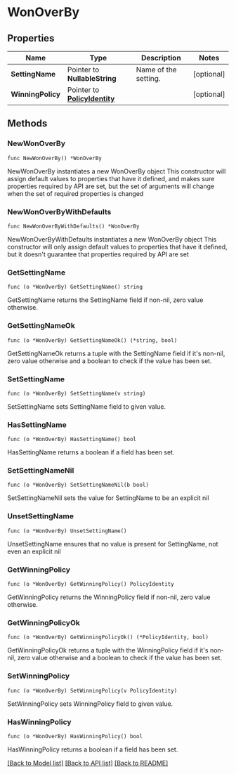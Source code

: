 # WonOverBy

## Properties

Name | Type | Description | Notes
------------ | ------------- | ------------- | -------------
**SettingName** | Pointer to **NullableString** | Name of the setting. | [optional] 
**WinningPolicy** | Pointer to [**PolicyIdentity**](PolicyIdentity.md) |  | [optional] 

## Methods

### NewWonOverBy

`func NewWonOverBy() *WonOverBy`

NewWonOverBy instantiates a new WonOverBy object
This constructor will assign default values to properties that have it defined,
and makes sure properties required by API are set, but the set of arguments
will change when the set of required properties is changed

### NewWonOverByWithDefaults

`func NewWonOverByWithDefaults() *WonOverBy`

NewWonOverByWithDefaults instantiates a new WonOverBy object
This constructor will only assign default values to properties that have it defined,
but it doesn't guarantee that properties required by API are set

### GetSettingName

`func (o *WonOverBy) GetSettingName() string`

GetSettingName returns the SettingName field if non-nil, zero value otherwise.

### GetSettingNameOk

`func (o *WonOverBy) GetSettingNameOk() (*string, bool)`

GetSettingNameOk returns a tuple with the SettingName field if it's non-nil, zero value otherwise
and a boolean to check if the value has been set.

### SetSettingName

`func (o *WonOverBy) SetSettingName(v string)`

SetSettingName sets SettingName field to given value.

### HasSettingName

`func (o *WonOverBy) HasSettingName() bool`

HasSettingName returns a boolean if a field has been set.

### SetSettingNameNil

`func (o *WonOverBy) SetSettingNameNil(b bool)`

 SetSettingNameNil sets the value for SettingName to be an explicit nil

### UnsetSettingName
`func (o *WonOverBy) UnsetSettingName()`

UnsetSettingName ensures that no value is present for SettingName, not even an explicit nil
### GetWinningPolicy

`func (o *WonOverBy) GetWinningPolicy() PolicyIdentity`

GetWinningPolicy returns the WinningPolicy field if non-nil, zero value otherwise.

### GetWinningPolicyOk

`func (o *WonOverBy) GetWinningPolicyOk() (*PolicyIdentity, bool)`

GetWinningPolicyOk returns a tuple with the WinningPolicy field if it's non-nil, zero value otherwise
and a boolean to check if the value has been set.

### SetWinningPolicy

`func (o *WonOverBy) SetWinningPolicy(v PolicyIdentity)`

SetWinningPolicy sets WinningPolicy field to given value.

### HasWinningPolicy

`func (o *WonOverBy) HasWinningPolicy() bool`

HasWinningPolicy returns a boolean if a field has been set.


[[Back to Model list]](../README.md#documentation-for-models) [[Back to API list]](../README.md#documentation-for-api-endpoints) [[Back to README]](../README.md)


